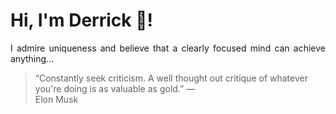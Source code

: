 # Hi, I'm Derrick 👋!
<p align="justify">I admire uniqueness and believe that a clearly focused mind can achieve anything...</p> 
<!-- #quote-start -->
<blockquote>&ldquo;Constantly seek criticism. A well thought out critique of whatever you're doing is as valuable as gold.&rdquo; &mdash; <footer>Elon Musk</footer></blockquote>
<!-- #quote-end -->
